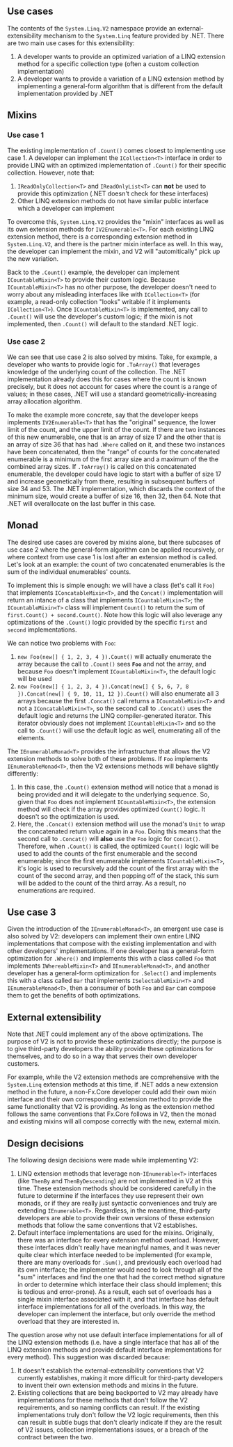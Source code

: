 ## Use cases

The contents of the `System.Linq.V2` namespace provide an external-extensibility mechanism to the `System.Linq` feature provided by .NET.
There are two main use cases for this extensibility:
1. A developer wants to provide an optimized variation of a LINQ extension method for a specific collection type (often a custom collection implementation)
2. A developer wants to provide a variation of a LINQ extension method by implementing a general-form algorithm that is different from the default implementation provided by .NET

## Mixins

### Use case 1

The existing implementation of `.Count()` comes closest to implementing use case 1.
A developer can implement the `ICollection<T>` interface in order to provide LINQ with an optimized implementation of `.Count()` for their specific collection.
However, note that:
1. `IReadOnlyCollection<T>` and `IReadOnlyList<T>` can **not** be used to provide this optimization (.NET doesn't check for these interfaces)
2. Other LINQ extension methods do not have similar public interface which a developer can implement

To overcome this, `System.Linq.V2` provides the "mixin" interfaces as well as its own extension methods for `IV2Enumerable<T>`.
For each existing LINQ extension method, there is a corresponding extension method in `System.Linq.V2`, and there is the partner mixin interface as well.
In this way, the developer can implement the mixin, and V2 will "automitically" pick up the new variation.

Back to the `.Count()` example, the developer can implement `ICountableMixin<T>` to provide their custom logic.
Because `ICountableMixin<T>` has no other purpose, the developer doesn't need to worry about any misleading interfaces like with `ICollection<T>` (for example, a read-only collection "looks" writable if it implements `ICollection<T>`).
Once `ICountableMixin<T>` is implemented, any call to `.Count()` will use the developer's custom logic; if the mixin is not implemented, then `.Count()` will default to the standard .NET logic.

### Use case 2

We can see that use case 2 is also solved by mixins.
Take, for example, a developer who wants to provide logic for `.ToArray()` that leverages knowledge of the underlying count of the collection.
The .NET implementation already does this for cases where the count is known precisely, but it does not account for cases where the count is a range of values; in these cases, .NET will use a standard geometrically-increasing array allocation algorithm.

To make the example more concrete, say that the developer keeps implements `IV2Enumerable<T>` that has the "original" sequence, the lower limit of the count, and the upper limit of the count.
If there are two instances of this new enumerable, one that is an array of size 17 and the other that is an array of size 36 that has had `.Where` called on it, and these two instances have been concatenated, then the "range" of counts for the concatenated enumerable is a minimum of the first array size and a maximum of the the combined array sizes.
If `.ToArray()` is called on this concatenated enumerable, the developer could have logic to start with a buffer of size 17 and increase geometically from there, resulting in subsequent buffers of size 34 and 53.
The .NET implementation, which discards the context of the minimum size, would create a buffer of size 16, then 32, then 64.
Note that .NET will overallocate on the last buffer in this case.

## Monad

The desired use cases are covered by mixins alone, but there subcases of use case 2 where the general-form algorithm can be applied recursively, or where context from use case 1 is lost after an extension method is called.
Let's look at an example: the count of two concatenated enumerables is the sum of the individual enumerables' counts.

To implement this is simple enough: we will have a class (let's call it `Foo`) that implements `IConcatableMixin<T>`, and the `Concat()` implementation will return an intance of a class that implements `ICountableMixin<T>`; the `ICountableMixin<T>` class will implement `Count()` to return the sum of `first.Count() + second.Count()`.
Note how this logic will also leverage any optimizations of the `.Count()` logic provided by the specific `first` and `second` implementations.

We can notice two problems with `Foo`:
1. `new Foo(new[] { 1, 2, 3, 4 }).Count()` will actually enumerate the array because the call to `.Count()` sees **`Foo`** and not the array, and because `Foo` doesn't implement `ICountableMixin<T>`, the default logic will be used
2. `new Foo(new[] { 1, 2, 3, 4 }).Concat(new[] { 5, 6, 7, 8 }).Concat(new[] { 9, 10, 11, 12 }).Count()` will also enumerate all 3 arrays because the first `.Concat()` call returns a `ICountableMixin<T>` and not a `IConcatableMixin<T>`, so the second call to `.Concat()` uses the default logic and returns the LINQ compiler-generated iterator. This iterator obviously does not implement `ICountableMixin<T>` and so the call to `.Count()` will use the default logic as well, enumerating all of the elements.

The `IEnumerableMonad<T>` provides the infrastructure that allows the V2 extension methods to solve both of these problems.
If `Foo` implements `IEnumerableMonad<T>`, then the V2 extensions methods will behave slightly differently:
1. In this case, the `.Count()` extension method will notice that a monad is being provided and it will delegate to the underlying sequence. So, given that `Foo` does not implement `ICountableMixin<T>`, the extension method will check if the array provides optimized `Count()` logic. It doesn't so the optimization is used.
2. Here, the `.Concat()` extension method will use the monad's `Unit` to wrap the concatenated return value again in a `Foo`. Doing this means that the second call to `.Concat()` will **also** use the `Foo` logic for `Concat()`. Therefore, when `.Count()` is called, the optimized `Count()` logic will be used to add the counts of the first enumerable and the second enumerable; since the first enumerable implements `ICountableMixin<T>`, it's logic is used to recursively add the count of the first array with the count of the second array, and then popping off of the stack, this sum will be added to the count of the third array. As a result, no enumerations are required.

## Use case 3

Given the introduction of the `IEnumerableMonad<T>`, an emergent use case is also solved by V2: developers can implement their own entire LINQ implementations that compose with the existing implementation and with other developers' implementations.
If one developer has a general-form optimization for `.Where()` and implements this with a class called `Foo` that implements `IWhereableMixin<T>` and `IEnumerableMonad<T>`, and another developer has a general-form optimization for `.Select()` and implements this with a class called `Bar` that implements `ISelectableMixin<T>` and `IEnumerableMonad<T>`, then a consumer of both `Foo` and `Bar` can compose them to get the benefits of both optimizations.

## External extensibility

Note that .NET could implement any of the above optimizations.
The purpose of V2 is not to provide these optimizations directly; the purpose is to give third-party developers the ability provide these optimizations for themselves, and to do so in a way that serves their own developer customers.

For example, while the V2 extension methods are comprehensive with the `System.Linq` extension methods at this time, if .NET adds a new extension method in the future, a non-Fx.Core developer could add their own mixin interface and their own corresponding extension method to provide the same functionality that V2 is providing.
As long as the extension method follows the same conventions that Fx.Core follows in V2, then the monad and existing mixins will all compose correctly with the new, external mixin.

## Design decisions

The following design decisions were made while implementing V2:
1. LINQ extension methods that leverage non-`IEnumerable<T>` interfaces (like `ThenBy` and `ThenByDescending`) are not implemented in V2 at this time. These extension methods should be considered carefully in the future to determine if the interfaces they use represent their own monads, or if they are really just syntactic conveniences and truly are extending `IEnumerable<T>`. Regardless, in the meantime, third-party developers are able to provide their own versions of these extension methods that follow the same conventions that V2 establishes.
2. Default interface implementations are used for the mixins. Originally, there was an interface for every extension method overload. However, these interfaces didn't really have meaningful names, and it was never quite clear which interface needed to be implemented (for example, there are many overloads for `.Sum()`, and previously each overload had its own interface; the implementer would need to look through all of the "sum" interfaces and find the one that had the correct method signature in order to determine which interface their class should implement; this is tedious and error-prone). As a result, each set of overloads has a single mixin interface associated with it, and that interface has default interface implementations for all of the overloads. In this way, the developer can implement the interface, but only override the method overload that they are interested in.

The question arose why not use default interface implementations for all of the LINQ extension methods (i.e. have a single interface that has all of the LINQ extension methods and provide default interface implementations for every method). This suggestion was discarded because:
1. It doesn't establish the external-extensibility conventions that V2 currently establishes, making it more difficult for third-party developers to invent their own extension methods and mixins in the future.
2. Existing collections that are being backported to V2 may already have implementations for these methods that don't follow the V2 requirements, and so naming conflicts can result. If the existing implementations truly don't follow the V2 logic requirements, then this can result in subtle bugs that don't clearly indicate if they are the result of V2 issues, collection implementations issues, or a breach of the contract between the two.



















